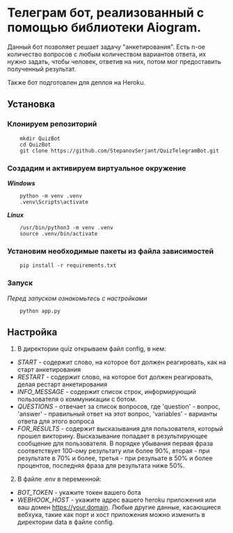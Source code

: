 # Телеграм бот, реализованный с помощью библиотеки Aiogram.
Данный бот позволяет решает задачу "анкетирования".
Есть n-ое количество вопросов с любым количеством вариантов ответа, их нужно задать, чтобы человек, ответив на них, потом мог предоставить полученный результат.

Также бот подготовлен для деплоя на Heroku.

## Установка

### Клонируем репозиторий
```
    mkdir QuizBot
    cd QuizBot
    git clone https://github.com/StepanovSerjant/QuizTelegramBot.git
```

### Создадим и активируем виртуальное окружение
___Windows___
```
    python -m venv .venv
    .venv\Scripts\activate
```
___Linux___
```
    /usr/bin/python3 -m venv .venv
    source .venv/bin/activate
```

### Установим необходимые пакеты из файла зависимостей
```
    pip install -r requirements.txt
```

### Запуск
_Перед запуском ознакомьтесь с настройками_
```
    python app.py
```

## Настройка
1. В директории quiz открываем файл config, в нем:
 - _START_ - содержит слово, на которое бот должен реагировать, как на старт анкетирования
 - _RESTART_ - содержит слово, на которое бот должен реагировать, делая рестарт анкетирования
 - _INFO_MESSAGE_ - содержит список строк, информирующий пользователя о коммуникации с ботом.
 - _QUESTIONS_ - отвечает за список вопросов, где 'question' - вопрос, 'answer' - правильный ответ на этот вопрос, 'variables' - варианты ответа для этого вопроса
 - _FOR_RESULTS_ - содержит высказывания для пользователя, который прошел викторину. Высказывание попадает в результирующее сообщение для пользователя. В порядке убывания первая фраза соответствует 100-ому результату или более 90%, вторая - при результате в 70% и более, третья - при резульате в 50% и более процентов, последняя фраза для результата ниже 50%.
2. В файле .env в переменной:
 - _BOT_TOKEN_ - укажите токен вашего бота
 - _WEBHOOK_HOST_ - укажите адрес вашего heroku приложения или ваш домен https://your.domain. 
Любые другие данные, касающиеся вебхука, такие как порт и хост приложения можно изменить в директории data в файле config.

